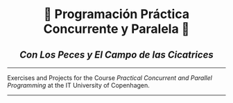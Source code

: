 <h1 align="center"> 🌮 Programación Práctica Concurrente y Paralela 🌮 </h1>
<h2 align="center"> <i>Con Los Peces y El Campo de las Cicatrices</i> </h2>

****
Exercises and Projects for the Course *Practical Concurrent and Parallel Programming* at the IT University of Copenhagen.
****
